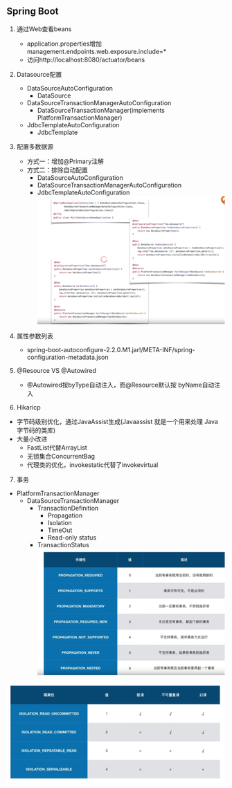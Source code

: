 ## Spring Boot

1. 通过Web查看beans
    - application.properties增加management.endpoints.web.exposure.include=*
    - 访问http://localhost:8080/actuator/beans

2. Datasource配置
    - DataSourceAutoConfiguration
        - DataSource
    - DataSourceTransactionManagerAutoConfiguration
        - DataSourceTransactionManager(implements PlatformTransactionManager)
    - JdbcTemplateAutoConfiguration
        - JdbcTemplate
    
3. 配置多数据源
    - 方式一：增加@Primary注解
    - 方式二：排除自动配置
        - DataSourceAutoConfiguration
        - DataSourceTransactionManagerAutoConfiguration
        - JdbcTemplateAutoConfiguration
![配置多数据源](pic/配置多数据源.JPG)
    
4. 属性参数列表
    - spring-boot-autoconfigure-2.2.0.M1.jar!/META-INF/spring-configuration-metadata.json

5. @Resource VS @Autowired
    - @Autowired按byType自动注入，而@Resource默认按 byName自动注入
    
6. Hikaricp
- 字节码级别优化，通过JavaAssist生成(Javaassist 就是一个用来处理 Java 字节码的类库)
- 大量小改进
    - FastList代替ArrayList
    - 无锁集合ConcurrentBag
    - 代理类的优化，invokestatic代替了invokevirtual
    
7. 事务
- PlatformTransactionManager
    - DataSourceTransactionManager
        - TransactionDefinition
            - Propagation
            - Isolation
            - TimeOut
            - Read-only status
        - TransactionStatus
![事务传播特性](pic/事务传播特性.JPG)

![事务隔离特性](pic/事务隔离特性.JPG)





